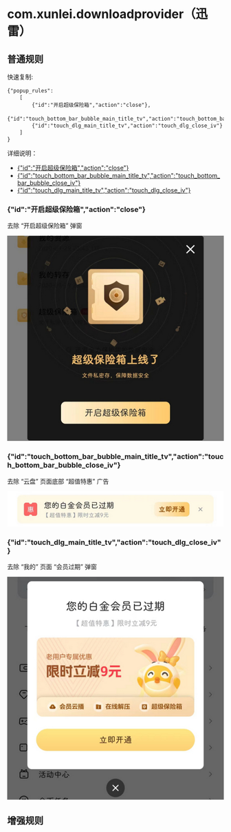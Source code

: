 # com.xunlei.downloadprovider（迅雷）

## 普通规则

快速复制:
```
{"popup_rules":
    [
        {"id":"开启超级保险箱","action":"close"},
        {"id":"touch_bottom_bar_bubble_main_title_tv","action":"touch_bottom_bar_bubble_close_iv"},
        {"id":"touch_dlg_main_title_tv","action":"touch_dlg_close_iv"}
    ]
}
```
详细说明：
- [{"id":"开启超级保险箱","action":"close"}](#id开启超级保险箱actionclose)
- [{"id":"touch_bottom_bar_bubble_main_title_tv","action":"touch_bottom_bar_bubble_close_iv"}](#idtouch_bottom_bar_bubble_main_title_tvactiontouch_bottom_bar_bubble_close_iv)
- [{"id":"touch_dlg_main_title_tv","action":"touch_dlg_close_iv"}](#idtouch_dlg_main_title_tvactiontouch_dlg_close_iv)

### {"id":"开启超级保险箱","action":"close"}
去除 “开启超级保险箱” 弹窗

![](./assets/开启超级保险箱.jpg)

### {"id":"touch_bottom_bar_bubble_main_title_tv","action":"touch_bottom_bar_bubble_close_iv"}
去除 “云盘” 页面底部 “超值特惠” 广告

![](./assets/touch_bottom_bar_bubble_close_iv.jpg)

### {"id":"touch_dlg_main_title_tv","action":"touch_dlg_close_iv"}
去除 “我的” 页面 “会员过期” 弹窗

![](./assets/touch_dlg_close_iv.jpg)

## 增强规则
